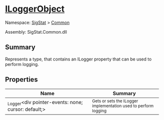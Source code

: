 # [ILoggerObject](./ILoggerObject.md)

Namespace: [SigStat]() > [Common](./README.md)

Assembly: SigStat.Common.dll

## Summary
Represents a type, that contains an ILogger property that can be used to perform logging.

## Properties

| Name | Summary | 
| --- | --- | 
| <sub>Logger</sub><div pointer-events: none; cursor: default;><img width=200/></div>| <sub>Gets or sets the ILogger implementation used to perform logging</sub>| <br>


